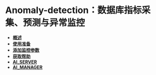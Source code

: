 # Anomaly-detection：数据库指标采集、预测与异常监控

-   **[概述](概述-43.md)**
-   **[使用准备](使用准备-8.md)**
-   **[添加监控参数](添加监控参数.md)**
-   **[获取帮助](获取帮助-9.md)**
-   **[AI_SERVER](AI_SERVER.md)**
-   **[AI_MANAGER](AI_MANAGER.md)**
